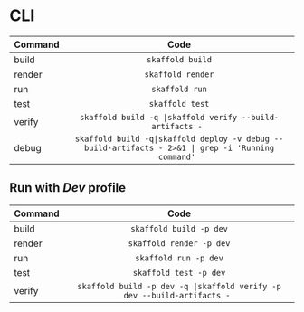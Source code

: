 # CLI

| Command | Code | 
| ---------|:--------:|
| build  | ```skaffold build```  |
| render  | ```skaffold render```  |
| run  | ```skaffold run```  |
| test  | ```skaffold test```  |
| verify  | ```skaffold build -q \|skaffold verify --build-artifacts - ```  |
| debug | ```skaffold build -q\|skaffold deploy -v debug --build-artifacts - 2>&1 \| grep -i 'Running command' ```|

## Run with *Dev* profile

| Command | Code | 
| ---------|:--------:|
| build  | ```skaffold build -p dev```  |
| render  | ```skaffold render -p dev```  |
| run  | ```skaffold run -p dev```  |
| test  | ```skaffold test -p dev```  |
| verify  | ```skaffold build -p dev -q \|skaffold verify -p dev --build-artifacts - ```  |

